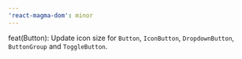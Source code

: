 ```yaml
---
'react-magma-dom': minor
---
```


feat(Button): Update icon size for `Button`, `IconButton`, `DropdownButton`, `ButtonGroup` and `ToggleButton`.
